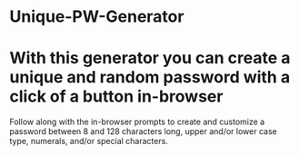 # Unique-PW-Generator

# With this generator you can create a unique and random password with a click of a button in-browser

Follow along with the in-browser prompts to create and customize a password between 8 and 128 characters long, upper and/or lower case type, numerals, and/or special characters. 